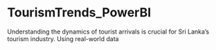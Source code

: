 # TourismTrends_PowerBI
Understanding the dynamics of tourist arrivals is crucial for Sri Lanka’s tourism industry. Using real-world data
